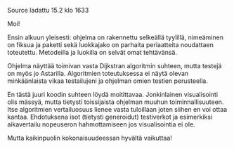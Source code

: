 Source ladattu 15.2 klo 1633

Moi!

Ensin alkuun yleisesti: ohjelma on rakennettu selkeällä tyylillä, nimeäminen on fiksua ja paketti sekä luokkajako on parhaita periaatteita noudattaen toteutettu.
Metodeilla ja luokilla on selvät omat tehtävänsä.

Ohjelma näyttää toimivan vasta Dijkstran algoritmin suhteen, mutta testejä on myös jo Astarilla. Algoritmien toteutuksessa ei näytä olevan minkäänlaista vikaa
testailujeni ja ohjelman omien testien perusteella.

En tästä juuri koodin suhteen löydä moitittavaa. Jonkinlainen visualisointi olis mässyä, mutta tietysti toissijaista ohjelman muuhun toiminnallisuuteen.
Itse algoritmien vertailuosuus lienee vasta tuloillaan joten siihen en voi ottaa kantaa.
Ehdotuksena isot (tietysti generoidut) testiverkot ja esimerkiksi aikavertailu nopeuseron hahmottamiseen jos visualisointia ei ole.

Mutta kaikinpuolin kokonaisuudeessan hyvältä vaikuttaa!
